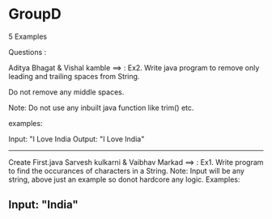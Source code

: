# GroupD
5 Examples

Questions :

Aditya Bhagat & Vishal kamble ==> : Ex2. Write java program to remove only leading and trailing spaces from String.

Do not remove any middle spaces.

Note: Do not use any inbuilt java function like trim() etc.

examples:

Input: "I Love India Output: "I Love India"

-----------------------------------------------------------------------------------------------------------------
Create First.java
Sarvesh kulkarni & Vaibhav Markad ==> : Ex1. Write program to find the occurances of characters in a String.
Note: Input will be any string, above just an example so donot hardcore any logic.
Examples:

Input: "India"
------------------------------------------------------------------------------------------------------------------------------------------------------------------------
